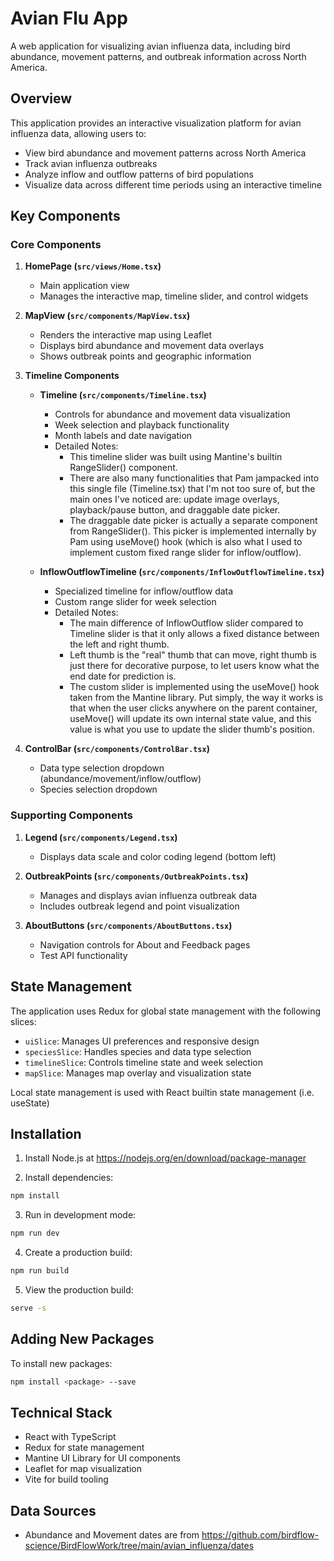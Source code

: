 # Avian Flu App

A web application for visualizing avian influenza data, including bird abundance, movement patterns, and outbreak information across North America.

## Overview

This application provides an interactive visualization platform for avian influenza data, allowing users to:

- View bird abundance and movement patterns across North America
- Track avian influenza outbreaks
- Analyze inflow and outflow patterns of bird populations
- Visualize data across different time periods using an interactive timeline

## Key Components

### Core Components

1. **HomePage (`src/views/Home.tsx`)**

   - Main application view
   - Manages the interactive map, timeline slider, and control widgets

2. **MapView (`src/components/MapView.tsx`)**

   - Renders the interactive map using Leaflet
   - Displays bird abundance and movement data overlays
   - Shows outbreak points and geographic information

3. **Timeline Components**

   - **Timeline (`src/components/Timeline.tsx`)**

     - Controls for abundance and movement data visualization
     - Week selection and playback functionality
     - Month labels and date navigation
     - Detailed Notes:
       - This timeline slider was built using Mantine's builtin RangeSlider() component.
       - There are also many functionalities that Pam jampacked into this single file (Timeline.tsx) that I'm not too sure of, but the main ones I've noticed are: update image overlays, playback/pause button, and draggable date picker.
       - The draggable date picker is actually a separate component from RangeSlider(). This picker is implemented internally by Pam using useMove() hook (which is also what I used to implement custom fixed range slider for inflow/outflow).

   - **InflowOutflowTimeline (`src/components/InflowOutflowTimeline.tsx`)**
     - Specialized timeline for inflow/outflow data
     - Custom range slider for week selection
     - Detailed Notes:
       - The main difference of InflowOutflow slider compared to Timeline slider is that it only allows a fixed distance between the left and right thumb.
       - Left thumb is the "real" thumb that can move, right thumb is just there for decorative purpose, to let users know what the end date for prediction is.
       - The custom slider is implemented using the useMove() hook taken from the Mantine library. Put simply, the way it works is that when the user clicks anywhere on the parent container, useMove() will update its own internal state value, and this value is what you use to update the slider thumb's position.

4. **ControlBar (`src/components/ControlBar.tsx`)**
   - Data type selection dropdown (abundance/movement/inflow/outflow)
   - Species selection dropdown

### Supporting Components

1. **Legend (`src/components/Legend.tsx`)**

   - Displays data scale and color coding legend (bottom left)

2. **OutbreakPoints (`src/components/OutbreakPoints.tsx`)**

   - Manages and displays avian influenza outbreak data
   - Includes outbreak legend and point visualization

3. **AboutButtons (`src/components/AboutButtons.tsx`)**
   - Navigation controls for About and Feedback pages
   - Test API functionality

## State Management

The application uses Redux for global state management with the following slices:

- `uiSlice`: Manages UI preferences and responsive design
- `speciesSlice`: Handles species and data type selection
- `timelineSlice`: Controls timeline state and week selection
- `mapSlice`: Manages map overlay and visualization state

Local state management is used with React builtin state management (i.e. useState)

## Installation

1. Install Node.js at https://nodejs.org/en/download/package-manager

2. Install dependencies:

```bash
npm install
```

3. Run in development mode:

```bash
npm run dev
```

4. Create a production build:

```bash
npm run build
```

5. View the production build:

```bash
serve -s
```

## Adding New Packages

To install new packages:

```bash
npm install <package> --save
```

## Technical Stack

- React with TypeScript
- Redux for state management
- Mantine UI Library for UI components
- Leaflet for map visualization
- Vite for build tooling

## Data Sources

- Abundance and Movement dates are from https://github.com/birdflow-science/BirdFlowWork/tree/main/avian_influenza/dates
